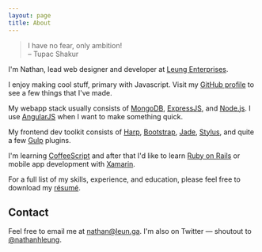 ```yaml
---
layout: page
title: About
---
```

> I have no fear, only ambition!<br>
> &ndash; Tupac Shakur

I'm Nathan, lead web designer and developer at [Leung Enterprises](https://www.leungenterprises.com/).

I enjoy making cool stuff, primary with Javascript.  Visit my [GitHub profile](http://github.com/nathanhleung) to see a few things that I've made.

My webapp stack usually consists of [MongoDB](http://mongodb.org), [ExpressJS](http://expressjs.com), and [Node.js](http://nodejs.org). I use [AngularJS](http://angularjs.org) when I want to make something quick.

My frontend dev toolkit consists of [Harp](http://harpjs.com), [Bootstrap](http://getbootstrap.com), [Jade](http://jade-lang.com), [Stylus](https://learnboost.github.io/stylus/), and quite a few [Gulp](http://gulpjs.com) plugins.

I'm learning [CoffeeScript](http://coffeescript.org/) and after that I'd like to learn [Ruby on Rails](http://rubyonrails.org/) or mobile app development with [Xamarin](http://xamarin.com/).

For a full list of my skills, experience, and education, please feel free to download my [résumé](/public/uploads/Resume%20of%20Nathan%20Leung.pdf).

## Contact
Feel free to email me at [nathan@leun.ga](mailto:nathan@leun.ga).  I'm also on Twitter &mdash; shoutout to [@nathanhleung](http://twitter.com/nathanhleung).
